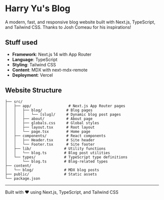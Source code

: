 # Harry Yu's Blog

A modern, fast, and responsive blog website built with Next.js, TypeScript, and Tailwind CSS. Thanks to Josh Comeau for his inspirations!


## Stuff used

- **Framework**: Next.js 14 with App Router
- **Language**: TypeScript
- **Styling**: Tailwind CSS
- **Content**: MDX with next-mdx-remote
- **Deployment**: Vercel

## Website Structure

```
├── src/
│   ├── app/                 # Next.js App Router pages
│   │   ├── blog/           # Blog pages
│   │   │   └── [slug]/     # Dynamic blog post pages
│   │   ├── about/          # About page
│   │   ├── globals.css     # Global styles
│   │   ├── layout.tsx      # Root layout
│   │   └── page.tsx        # Home page
│   ├── components/         # React components
│   │   ├── Header.tsx      # Site header
│   │   └── Footer.tsx      # Site footer
│   ├── lib/               # Utility functions
│   │   └── blog.ts        # Blog post utilities
│   └── types/             # TypeScript type definitions
│       └── blog.ts        # Blog-related types
├── content/
│   └── blog/              # MDX blog posts
├── public/                # Static assets
└── package.json
```


---

Built with ❤️ using Next.js, TypeScript, and Tailwind CSS